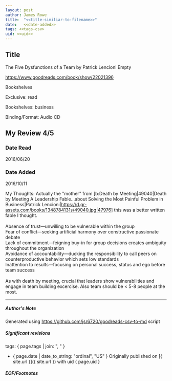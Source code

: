 ```yaml
---
layout: post
author: James Rowe
title:  "<<title-similiar-to-filename>>"
date:   <<date-added>>
tags: <<tags-csv>
uid: <<uid>>
---
```


<!-- highly dependent on how you personally use jekyll templates, and how you want this to show up -->

## Title

The Five Dysfunctions of a Team by Patrick Lencioni
Empty 

https://www.goodreads.com/book/show/22021396

Bookshelves

Exclusive: read

Bookshelves: business

Binding/Format: Audio CD

## My Review 4/5

### Date Read
2016/06/20

### Date Added
2016/10/11

My Thoughts: Actually the "mother" from [b:Death by Meeting|49040|Death by Meeting  A Leadership Fable...about Solving the Most Painful Problem in Business|Patrick Lencioni|https://d.gr-assets.com/books/1348784131s/49040.jpg|47976] this was a better written fable I thought. <br/><br/>Absence of trust—unwilling to be vulnerable within the group<br/>Fear of conflict—seeking artificial harmony over constructive passionate debate<br/>Lack of commitment—feigning buy-in for group decisions creates ambiguity throughout the organization<br/>Avoidance of accountability—ducking the responsibility to call peers on counterproductive behavior which sets low standards<br/>Inattention to results—focusing on personal success, status and ego before team success<br/><br/>As with death by meeting, crucial that leaders show vulnerabilities and engage in team building excercise. Also team should be < 5-8 people at the most.

---

##### Author's Note

Generated using https://github.com/jsr6720/goodreads-csv-to-md script

##### Significant revisions

tags: { page.tags | join: ", " } <!-- todo move this somewhere -->

- { page.date | date_to_string: "ordinal", "US" } Originally published on [{ site.url }]({ site.url }) with uid { page.uid }

##### EOF/Footnotes
